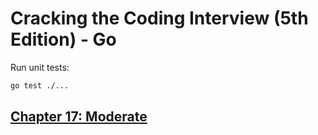 # Cracking the Coding Interview (5th Edition) - Go

Run unit tests:

```sh
go test ./...
```

## [Chapter 17: Moderate](ch17moderate)

